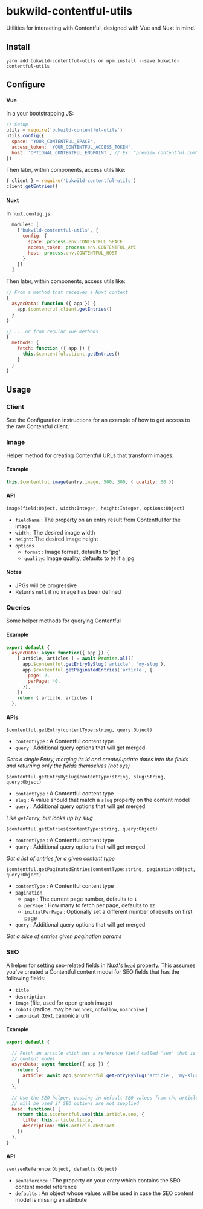 # bukwild-contentful-utils

Utilities for interacting with Contentful, designed with Vue and Nuxt in mind.

## Install

`yarn add bukwild-contentful-utils or npm install --save bukwild-contentful-utils`

## Configure

#### Vue

In a your bootstrapping JS:

```js
// Setup
utils = require('bukwild-contentful-utils')
utils.config({
  space: 'YOUR_CONTENTFUL_SPACE',
  access_token: 'YOUR_CONTENTFUL_ACCESS_TOKEN',
  host: 'OPTIONAL_CONTENTFUL_ENDPOINT', // Ex: "preview.contentful.com"
})
```

Then later, within components, access utils like:

```js
{ client } = require('bukwild-contentful-utils')
client.getEntries()
```

#### Nuxt

In `nuxt.config.js`:

```js
  modules: [
    ['bukwild-contentful-utils', {
      config: {
        space: process.env.CONTENTFUL_SPACE
        access_token: process.env.CONTENTFUL_API
        host: process.env.CONTENTFUL_HOST
      }
    }]
  ]
```

Then later, within components, access utils like:

```js
// From a method that receives a Nuxt context
{
  asyncData: function ({ app }) {
    app.$contentful.client.getEntries()
  }
}

// ... or from regular Vue methods
{
  methods: {
    fetch: function ({ app }) {
      this.$contentful.client.getEntries()
    }
  }
}
```

## Usage

### Client

See the Configuration instructions for an example of how to get access to the raw Contentful client.

### Image

Helper method for creating Contentful URLs that transform images:

#### Example

```js
this.$contentful.image(entry.image, 500, 300, { quality: 60 })
```

#### API

`image(field:Object, width:Integer, height:Integer, options:Object)`
- `fieldName` : The property on an entry result from Contentful for the image
- `width` : The desired image width
- `height`: The desired image height
- `options`
  - `format` : Image format, defaults to 'jpg'
  - `quality`: Image quality, defaults to `90` if a jpg

#### Notes

- JPGs will be progressive
- Returns `null` if no image has been defined

### Queries

Some helper methods for querying Contentful

#### Example

```js
export default {
  asyncData: async function({ app }) {
    [ article, articles ] = await Promise.all([
      app.$contentful.getEntryBySlug('article', 'my-slug'),
      app.$contentful.getPaginatedEntries('article', {
        page: 2,
        perPage: 40,
      }),
    ])
    return { article, articles }
  },
```

#### APIs

`$contentful.getEntry(contentType:string, query:Object)`
- `contentType` : A Contentful content type
- `query` : Additional query options that will get merged

_Gets a single Entry, merging its id and create/update dates into the fields and returning *only* the fields themselves (not sys)_

`$contentful.getEntryBySlug(contentType:string, slug:String, query:Object)`
- `contentType` : A Contentful content type
- `slug` : A value should that match a `slug` property on the content model
- `query` : Additional query options that will get merged

_Like `getEntry`, but looks up by slug_

`$contentful.getEntries(contentType:string, query:Object)`
- `contentType` : A Contentful content type
- `query` : Additional query options that will get merged

_Get a list of entries for a given content type_

`$contentful.getPaginatedEntries(contentType:string, pagination:Object, query:Object)`
- `contentType` : A Contentful content type
- `pagination`
  - `page` : The current page number, defaults to `1`
  - `perPage` : How many to fetch per page, defaults to `12`
  - `initialPerPage` : Optionally set a different number of results on first page
- `query` : Additional query options that will get merged

_Get a slice of entries given pagination params_

### SEO

A helper for setting seo-related fields in [Nuxt's `head` property](https://nuxtjs.org/api/configuration-head/).  This assumes you've created a Contentful content model for SEO fields that has the following fields:

- `title`
- `description`
- `image` (file, used for open graph image)
- `robots` (radios, may be `noindex`, `nofollow`, `noarchive` )
- `canonical` (text, canonical url)

#### Example

```js
export default {

  // Fetch an article which has a reference field called "seo" that is our SEO
  // content model
  asyncData: async function({ app }) {
    return {
      article: await app.$contentful.getEntryBySlug('article', 'my-slug')
    }
  },

  // Use the SEO helper, passing in default SEO values from the article that
  // will be used if SEO options are not supplied
  head: function() {
    return this.$contentful.seo(this.article.seo, {
      title: this.article.title,
      description: this.article.abstract
    })
  },
}
```

#### API

`seo(seoReference:Object, defaults:Object)`
- `seoReference` : The property on your entry which contains the SEO content model reference
- `defaults` : An object whose values will be used in case the SEO content model is missing an attribute
